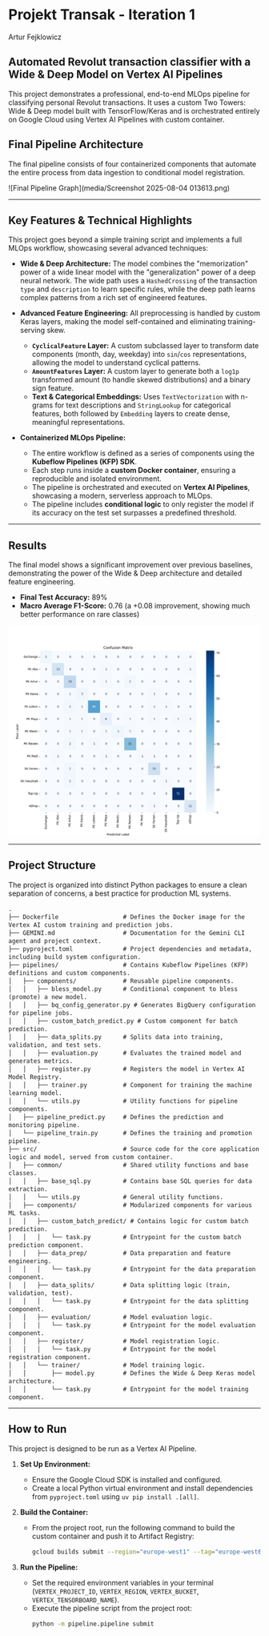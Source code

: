 # Projekt Transak - Iteration 1

Artur Fejklowicz


## Automated Revolut transaction classifier with a Wide & Deep Model on Vertex AI Pipelines

This project demonstrates a professional, end-to-end MLOps pipeline for classifying personal Revolut transactions. It uses a custom Two Towers: Wide & Deep model built with TensorFlow/Keras and is orchestrated entirely on Google Cloud using Vertex AI Pipelines with custom container.

## Final Pipeline Architecture

The final pipeline consists of four containerized components that automate the entire process from data ingestion to conditional model registration.

![Final Pipeline Graph](media/Screenshot 2025-08-04 013613.png)

---

## Key Features & Technical Highlights

This project goes beyond a simple training script and implements a full MLOps workflow, showcasing several advanced techniques:

* **Wide & Deep Architecture:** The model combines the "memorization" power of a wide linear model with the "generalization" power of a deep neural network. The wide path uses a `HashedCrossing` of the transaction `type` and `description` to learn specific rules, while the deep path learns complex patterns from a rich set of engineered features.

* **Advanced Feature Engineering:** All preprocessing is handled by custom Keras layers, making the model self-contained and eliminating training-serving skew.
    * **`CyclicalFeature` Layer:** A custom subclassed layer to transform date components (month, day, weekday) into `sin`/`cos` representations, allowing the model to understand cyclical patterns.
    * **`AmountFeatures` Layer:** A custom layer to generate both a `log1p` transformed amount (to handle skewed distributions) and a binary sign feature.
    * **Text & Categorical Embeddings:** Uses `TextVectorization` with n-grams for text descriptions and `StringLookup` for categorical features, both followed by `Embedding` layers to create dense, meaningful representations.

* **Containerized MLOps Pipeline:**
    * The entire workflow is defined as a series of components using the **Kubeflow Pipelines (KFP) SDK**.
    * Each step runs inside a **custom Docker container**, ensuring a reproducible and isolated environment.
    * The pipeline is orchestrated and executed on **Vertex AI Pipelines**, showcasing a modern, serverless approach to MLOps.
    * The pipeline includes **conditional logic** to only register the model if its accuracy on the test set surpasses a predefined threshold.

---

## Results

The final model shows a significant improvement over previous baselines, demonstrating the power of the Wide & Deep architecture and detailed feature engineering.

* **Final Test Accuracy:** 89%
* **Macro Average F1-Score:** 0.76 (a +0.08 improvement, showing much better performance on rare classes)

![Final Confusion Matrix](media/cm.png)

---

## Project Structure

The project is organized into distinct Python packages to ensure a clean separation of concerns, a best practice for production ML systems.

```
.
├── Dockerfile                  # Defines the Docker image for the Vertex AI custom training and prediction jobs.
├── GEMINI.md                   # Documentation for the Gemini CLI agent and project context.
├── pyproject.toml              # Project dependencies and metadata, including build system configuration.
├── pipelines/                  # Contains Kubeflow Pipelines (KFP) definitions and custom components.
│   ├── components/             # Reusable pipeline components.
│   │   ├── bless_model.py      # Conditional component to bless (promote) a new model.
│   │   ├── bq_config_generator.py # Generates BigQuery configuration for pipeline jobs.
│   │   ├── custom_batch_predict.py # Custom component for batch prediction.
│   │   ├── data_splits.py      # Splits data into training, validation, and test sets.
│   │   ├── evaluation.py       # Evaluates the trained model and generates metrics.
│   │   ├── register.py         # Registers the model in Vertex AI Model Registry.
│   │   ├── trainer.py          # Component for training the machine learning model.
│   │   └── utils.py            # Utility functions for pipeline components.
│   ├── pipeline_predict.py     # Defines the prediction and monitoring pipeline.
│   └── pipeline_train.py       # Defines the training and promotion pipeline.
├── src/                        # Source code for the core application logic and model, served from custom container.
│   ├── common/                 # Shared utility functions and base classes.
│   │   ├── base_sql.py         # Contains base SQL queries for data extraction.
│   │   └── utils.py            # General utility functions.
│   ├── components/             # Modularized components for various ML tasks.
│   │   ├── custom_batch_predict/ # Contains logic for custom batch prediction.
│   │   │   └── task.py         # Entrypoint for the custom batch prediction component.
│   │   ├── data_prep/          # Data preparation and feature engineering.
│   │   │   └── task.py         # Entrypoint for the data preparation component.
│   │   ├── data_splits/        # Data splitting logic (train, validation, test).
│   │   │   └── task.py         # Entrypoint for the data splitting component.
│   │   ├── evaluation/         # Model evaluation logic.
│   │   │   └── task.py         # Entrypoint for the model evaluation component.
│   │   ├── register/           # Model registration logic.
│   │   │   └── task.py         # Entrypoint for the model registration component.
│   │   └── trainer/            # Model training logic.
│   │       ├── model.py        # Defines the Wide & Deep Keras model architecture.
│   │       └── task.py         # Entrypoint for the model training component.
```

---

## How to Run

This project is designed to be run as a Vertex AI Pipeline.

1.  **Set Up Environment:**
    * Ensure the Google Cloud SDK is installed and configured.
    * Create a local Python virtual environment and install dependencies from `pyproject.toml` using `uv pip install .[all]`.

2.  **Build the Container:**
    * From the project root, run the following command to build the custom container and push it to Artifact Registry:
        ```bash
        gcloud builds submit --region="europe-west1" --tag="europe-west6-docker.pkg.dev/af-finanzen/af-finanzen-mlops/transak-i1-train-predict:latest" .
        ```

3.  **Run the Pipeline:**
    * Set the required environment variables in your terminal (`VERTEX_PROJECT_ID`, `VERTEX_REGION`, `VERTEX_BUCKET`, `VERTEX_TENSORBOARD_NAME`).
    * Execute the pipeline script from the project root:
        ```bash
        python -m pipeline.pipeline submit
        ```

